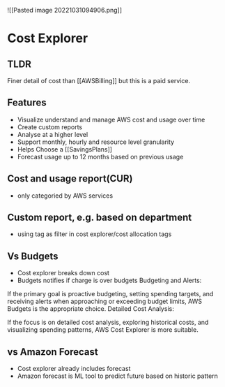 ![[Pasted image 20221031094906.png]]
# Cost Explorer


## TLDR 
Finer detail of cost than [[AWSBilling]] but this is a paid service. 

## Features
- Visualize understand and manage AWS cost and usage over time
- Create custom reports
- Analyse at a higher level
- Support monthly, hourly and resource level granularity
- Helps Choose a [[SavingsPlans]]
- Forecast usage up to 12 months based on previous usage

## Cost and usage report(CUR)
- only categoried by AWS services
## Custom report, e.g. based on department
- using tag as filter in cost explorer/cost allocation tags

## Vs Budgets
- Cost explorer breaks down cost
- Budgets notifies if charge is over budgets
Budgeting and Alerts:

If the primary goal is proactive budgeting, setting spending targets, and receiving alerts when approaching or exceeding budget limits, AWS Budgets is the appropriate choice.
Detailed Cost Analysis:

If the focus is on detailed cost analysis, exploring historical costs, and visualizing spending patterns, AWS Cost Explorer is more suitable.

## vs Amazon Forecast
- Cost explorer already includes forecast
- Amazon forecast is ML tool to predict future based on historic pattern